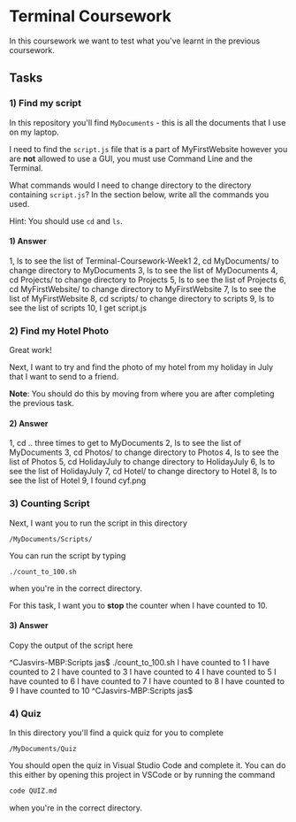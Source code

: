 # Terminal Coursework

In this coursework we want to test what you've learnt in the previous coursework.

## Tasks

### 1) Find my script

In this repository you'll find `MyDocuments` - this is all the documents that I use on my laptop.

I need to find the `script.js` file that is a part of MyFirstWebsite however you are **not** allowed to use a GUI, you must use Command Line and the Terminal.

What commands would I need to change directory to the directory containing `script.js`? In the section below, write all the commands you used.

Hint: You should use `cd` and `ls`.

#### 1) Answer
1, ls to see the list of Terminal-Coursework-Week1
2, cd MyDocuments/ to change directory to MyDocuments
3, ls to see the list of MyDocuments
4, cd Projects/ to change directory to Projects 
5, ls to see the list of Projects
6, cd MyFirstWebsite/ to change directory to MyFirstWebsite
7, ls to see the list of MyFirstWebsite
8, cd scripts/ to change directory to scripts
9, ls to see the list of scripts
10, I get script.js

### 2) Find my Hotel Photo

Great work!

Next, I want to try and find the photo of my hotel from my holiday in July that I want to send to a friend.

**Note**: You should do this by moving from where you are after completing the previous task.

#### 2) Answer
1, cd .. three times to get to MyDocuments
2, ls to see the list of MyDocuments
3, cd Photos/ to change directory to Photos
4, ls to see the list of Photos
5, cd HolidayJuly to change directory to HolidayJuly
6, ls to see the list of HolidayJuly
7, cd Hotel/ to change directory to Hotel
8, ls to see the list of Hotel
9, I found cyf.png


### 3) Counting Script

Next, I want you to run the script in this directory

```
/MyDocuments/Scripts/
```

You can run the script by typing

```
./count_to_100.sh
```

when you're in the correct directory.

For this task, I want you to **stop** the counter when I have counted to 10.

#### 3) Answer

Copy the output of the script here

^CJasvirs-MBP:Scripts jas$ ./count_to_100.sh
I have counted to 1
I have counted to 2
I have counted to 3
I have counted to 4
I have counted to 5
I have counted to 6
I have counted to 7
I have counted to 8
I have counted to 9
I have counted to 10
^CJasvirs-MBP:Scripts jas$ 

### 4) Quiz

In this directory you'll find a quick quiz for you to complete

```
/MyDocuments/Quiz
```

You should open the quiz in Visual Studio Code and complete it. You can do this either by opening this project in VSCode or by running the command

```sh
code QUIZ.md
```

when you're in the correct directory.
